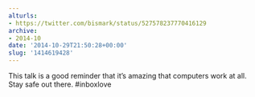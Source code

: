 ```yaml
---
alturls:
- https://twitter.com/bismark/status/527578237770416129
archive:
- 2014-10
date: '2014-10-29T21:50:28+00:00'
slug: '1414619428'
---
```


This talk is a good reminder that it’s amazing that computers work at all. Stay safe out there. #inboxlove

